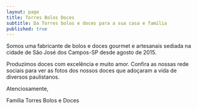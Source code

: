 ```yaml
---
layout: page
title: Torres Bolos Doces
subtitle: Da Torres bolos e doces para a sua casa e família
published: true
---
```


Somos uma fabricante de bolos e doces gourmet e artesanais sediada na cidade de São José dos Campos-SP desde agosto de 2015.

Produzimos doces com excelência e muito amor. Confira as nossas rede sociais para ver as fotos dos nossos doces que adoçaram a vida de diversos paulistanos.

Atenciosamente,

Família Torres Bolos e Doces

